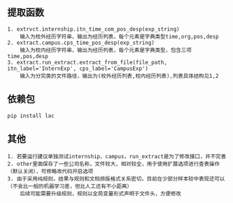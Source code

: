 ## 提取函数
    1. extrvct.internship.itn_time_com_pos_desp(exp_string)
        输入为校外经历字符串，输出为经历列表，每个元素是字典类型time,org,pos,desp
    2. extract.campus.cps_time_pos_desp(exp_string)
        输入为校内经历字符串，输出为经历列表，每个元素是字典类型，包含三项time,pos,desp
    3. extract.run_extract.extract_from_file(file_path, itn_label='InternExp', cps_label='CampusExp')
        输入为分完类的文件路径，输出为(校外经历列表,校内经历列表),列表具体结构见1,2
## 依赖包
    pip install lac
## 其他
    1. 若要运行建议单独测试internship、campus，run_extract是为了修改接口，并不完善
    2. other里面保存了一些公司名称，文件较大，相对较全，用于使用扩展选项进行查表操作（默认关闭），可修略改代码开启选项
    3. 由于采用纯规则，结果与规则和文档排版格式关系密切，目前在少部分样本较中表现还可以（不会比一般的机器学习差，但比人工还有不小距离）
        后续可能需要升级规则，规则以全局变量形式声明于文件头，方便修改
    
